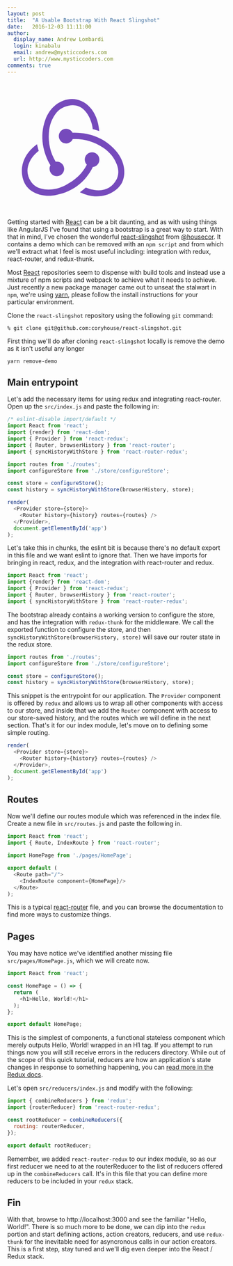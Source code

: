 ```yaml
---
layout: post
title:  "A Usable Bootstrap With React Slingshot"
date:   2016-12-03 11:11:00
author:
  display_name: Andrew Lombardi
  login: kinabalu
  email: andrew@mysticcoders.com
  url: http://www.mysticcoders.com
comments: true
---
```


<svg xmlns="http://www.w3.org/2000/svg" width="300" viewBox="0 0 100 100">
  <g fill="#764ABC">
    <path d="M65.6 65.4c2.9-.3 5.1-2.8 5-5.8-.1-3-2.6-5.4-5.6-5.4h-.2c-3.1.1-5.5 2.7-5.4 5.8.1 1.5.7 2.8 1.6 3.7-3.4 6.7-8.6 11.6-16.4 15.7-5.3 2.8-10.8 3.8-16.3 3.1-4.5-.6-8-2.6-10.2-5.9-3.2-4.9-3.5-10.2-.8-15.5 1.9-3.8 4.9-6.6 6.8-8-.4-1.3-1-3.5-1.3-5.1-14.5 10.5-13 24.7-8.6 31.4 3.3 5 10 8.1 17.4 8.1 2 0 4-.2 6-.7 12.8-2.5 22.5-10.1 28-21.4z"/>
    <path d="M83.2 53c-7.6-8.9-18.8-13.8-31.6-13.8H50c-.9-1.8-2.8-3-4.9-3h-.2c-3.1.1-5.5 2.7-5.4 5.8.1 3 2.6 5.4 5.6 5.4h.2c2.2-.1 4.1-1.5 4.9-3.4H52c7.6 0 14.8 2.2 21.3 6.5 5 3.3 8.6 7.6 10.6 12.8 1.7 4.2 1.6 8.3-.2 11.8-2.8 5.3-7.5 8.2-13.7 8.2-4 0-7.8-1.2-9.8-2.1-1.1 1-3.1 2.6-4.5 3.6 4.3 2 8.7 3.1 12.9 3.1 9.6 0 16.7-5.3 19.4-10.6 2.9-5.8 2.7-15.8-4.8-24.3z"/>
    <path d="M32.4 67.1c.1 3 2.6 5.4 5.6 5.4h.2c3.1-.1 5.5-2.7 5.4-5.8-.1-3-2.6-5.4-5.6-5.4h-.2c-.2 0-.5 0-.7.1-4.1-6.8-5.8-14.2-5.2-22.2.4-6 2.4-11.2 5.9-15.5 2.9-3.7 8.5-5.5 12.3-5.6 10.6-.2 15.1 13 15.4 18.3 1.3.3 3.5 1 5 1.5-1.2-16.2-11.2-24.6-20.8-24.6-9 0-17.3 6.5-20.6 16.1-4.6 12.8-1.6 25.1 4 34.8-.5.7-.8 1.8-.7 2.9z"/>
  </g>
</svg>

Getting started with [React](https://facebook.github.io/react/) can be a bit daunting, and as with using things like AngularJS I've found that using a bootstrap is a great way to start. With that in mind, I've chosen the wonderful [react-slingshot](https://github.com/coryhouse/react-slingshot) from [@housecor](https://twitter.com/housecor). It contains a demo which can be removed with an `npm script` and from which we'll extract what I feel is most useful including: integration with redux, react-router, and redux-thunk.

Most [React](https://facebook.github.io/react/) repositories seem to dispense with build tools and instead use a mixture of npm scripts and webpack to achieve what it needs to achieve. Just recently a new package manager came out to unseat the stalwart in `npm`, we're using [yarn](https://yarnpkg.com), please follow the install instructions for your particular environment.
<!--more-->
Clone the `react-slingshot` repository using the following `git` command:

```shell
% git clone git@github.com:coryhouse/react-slingshot.git
```

First thing we'll do after cloning `react-slingshot` locally is remove the demo as it isn't useful any longer

```shell
yarn remove-demo
```

## Main entrypoint

Let's add the necessary items for using redux and integrating react-router. Open up the `src/index.js` and paste the following in:

```javascript
/* eslint-disable import/default */
import React from 'react';
import {render} from 'react-dom';
import { Provider } from 'react-redux';
import { Router, browserHistory } from 'react-router';
import { syncHistoryWithStore } from 'react-router-redux';

import routes from './routes';
import configureStore from './store/configureStore';

const store = configureStore();
const history = syncHistoryWithStore(browserHistory, store);

render(
  <Provider store={store}>
    <Router history={history} routes={routes} />
  </Provider>,
  document.getElementById('app')
);
```

Let's take this in chunks, the eslint bit is because there's no default export in this file and we want eslint to ignore that. Then we have imports for bringing in react, redux, and the integration with react-router and redux.

```javascript
import React from 'react';
import {render} from 'react-dom';
import { Provider } from 'react-redux';
import { Router, browserHistory } from 'react-router';
import { syncHistoryWithStore } from 'react-router-redux';
```

The bootstrap already contains a working version to configure the store, and has the integration with `redux‐thunk` for the middleware. We call the exported function to configure the store, and then `syncHistoryWithStore(browserHistory, store)` will save our router state in the redux store.

```javascript
import routes from './routes';
import configureStore from './store/configureStore';

const store = configureStore();
const history = syncHistoryWithStore(browserHistory, store);
```

This snippet is the entrypoint for our application. The `Provider` component is offered by `redux` and allows us to wrap all other components with access to our store, and inside that we add the `Router` component with access to our store-saved history, and the routes which we will define in the next section. That's it for our index module, let's move on to defining some simple routing.

```javascript
render(
  <Provider store={store}>
    <Router history={history} routes={routes} />
  </Provider>,
  document.getElementById('app')
);
```

## Routes
Now we'll define our routes module which was referenced in the index file. Create a new file in `src/routes.js` and paste the following in.

```javascript
import React from 'react';
import { Route, IndexRoute } from 'react-router';

import HomePage from './pages/HomePage';

export default (
  <Route path="/">
    <IndexRoute component={HomePage}/>
  </Route>
);
```

This is a typical [react-router](https://github.com/ReactTraining/react-router) file, and you can browse the documentation to find more ways to customize things.

## Pages
You may have notice we've identified another missing file `src/pages/HomePage.js`, which we will create now.

```javascript
import React from 'react';

const HomePage = () => {
  return (
    <h1>Hello, World!</h1>
  );
};

export default HomePage;
```

This is the simplest of components, a functional stateless component which merely outputs Hello, World! wrapped in an H1 tag. If you attempt to run things now you will still receive errors in the reducers directory. While out of the scope of this quick tutorial, reducers are how an application's state changes in response to something happening, you can [read more in the Redux docs](http://redux.js.org/docs/basics/Reducers.html).

Let's open `src/reducers/index.js` and modify with the following:

```javascript
import { combineReducers } from 'redux';
import {routerReducer} from 'react-router-redux';

const rootReducer = combineReducers({
  routing: routerReducer,
});

export default rootReducer;
```

Remember, we added `react-router-redux` to our index module, so as our first reducer we need to at the routerReducer to the list of reducers offered up in the `combineReducers` call. It's in this file that you can define more reducers to be included in your `redux` stack.

## Fin

With that, browse to http://localhost:3000 and see the familiar "Hello, World!". There is so much more to be done, we can dip into the `redux` portion and start defining actions, action creators, reducers, and use `redux-thunk` for the inevitable need for asyncronous calls in our action creators. This is a first step, stay tuned and we'll dig even deeper into the React / Redux stack.
